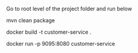 Go to root level of the project folder and run below

mvn clean package 

docker build -t customer-service . 

docker run -p 9095:8080 customer-service
